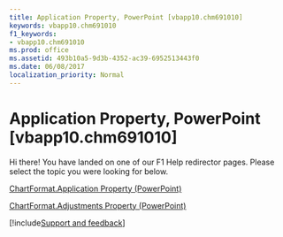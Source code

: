 ```yaml
---
title: Application Property, PowerPoint [vbapp10.chm691010]
keywords: vbapp10.chm691010
f1_keywords:
- vbapp10.chm691010
ms.prod: office
ms.assetid: 493b10a5-9d3b-4352-ac39-6952513443f0
ms.date: 06/08/2017
localization_priority: Normal
---
```



# Application Property, PowerPoint [vbapp10.chm691010]

Hi there! You have landed on one of our F1 Help redirector pages. Please select the topic you were looking for below.

[ChartFormat.Application Property (PowerPoint)](http://msdn.microsoft.com/library/de828024-79ad-1572-baaf-6c62af532832%28Office.15%29.aspx)

[ChartFormat.Adjustments Property (PowerPoint)](http://msdn.microsoft.com/library/ff27cd8d-ccb7-189a-51b6-cabdbbe0a505%28Office.15%29.aspx)

[!include[Support and feedback](~/includes/feedback-boilerplate.md)]